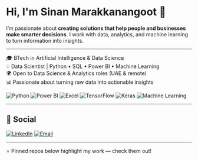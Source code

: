 # Hi, I'm Sinan Marakkanangoot 👋  

I’m passionate about **creating solutions that help people and businesses make smarter decisions**.
I work with data, analytics, and machine learning to turn information into insights.

---

🎓 BTech in Artificial Intelligence & Data Science  
💡 Data Scientist | Python • SQL • Power BI • Machine Learning  
🌍 Open to Data Science & Analytics roles (UAE & remote)  
📊 Passionate about turning raw data into actionable insights   


![Python](https://img.shields.io/badge/Python-3776AB?logo=python&logoColor=white)  ![Power BI](https://img.shields.io/badge/PowerBI-F2C811?logo=power-bi&logoColor=black)  ![Excel](https://img.shields.io/badge/Excel-217346?logo=microsoft-excel&logoColor=white) ![TensorFlow](https://img.shields.io/badge/TensorFlow-FF6F00?logo=tensorflow&logoColor=white)  ![Keras](https://img.shields.io/badge/Keras-D00000?logo=keras&logoColor=white) ![Machine Learning](https://img.shields.io/badge/Machine%20Learning-FF6F00?logo=googleai&logoColor=white)


---

## 🔹 Social  

[![LinkedIn](https://img.shields.io/badge/LinkedIn-blue?logo=linkedin&logoColor=white)](https://www.linkedin.com/in/sinanmuhd/)  [![Email](https://img.shields.io/badge/Email-D14836?logo=gmail&logoColor=white)](mailto:sinanmuhdofficial@gmail.com)  
 
---

⭐ Pinned repos below highlight my work — check them out!
